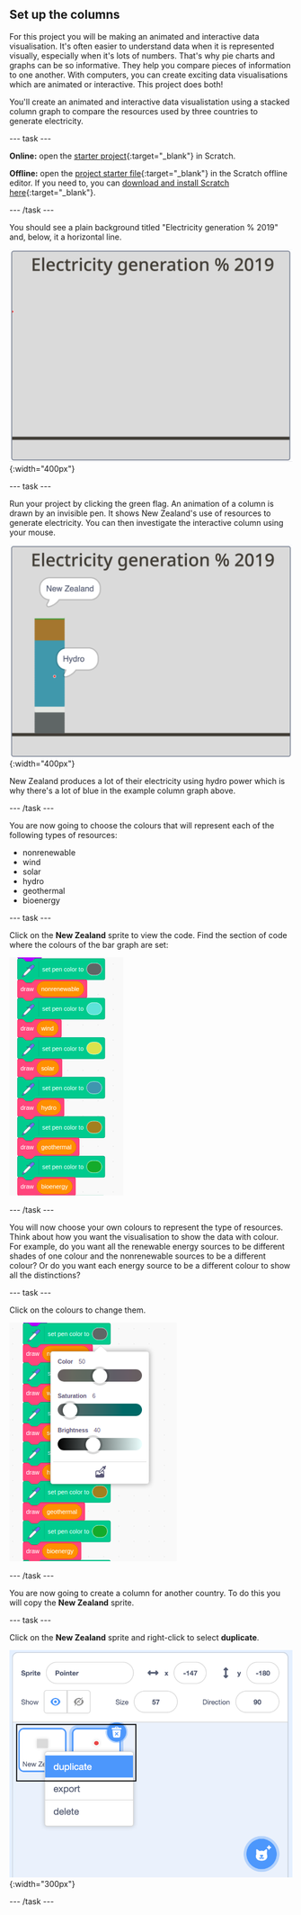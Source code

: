 ## Set up the columns

For this project you will be making an animated and interactive data visualisation. It's often easier to understand data when it is represented visually, especially when it's lots of numbers. That's why pie charts and graphs can be so informative. They help you compare pieces of information to one another. With computers, you can create exciting data visualisations which are animated or interactive. This project does both!

You'll create an animated and interactive data visualistation using a stacked column graph to compare the resources used by three countries to generate electricity.

--- task ---

**Online:** open the [starter project](http://rpf.io/electricity-generation-on){:target="_blank"} in Scratch.

**Offline:** open the [project starter file](http://rpf.io/p/en/serene-scene-go){:target="_blank"} in the Scratch offline editor. If you need to, you can [download and install Scratch here](https://scratch.mit.edu/download){:target="_blank"}.

--- /task ---

You should see a plain background titled "Electricity generation % 2019" and, below, it a horizontal line.

![image of background](images/electricity-starter.png){:width="400px"}

--- task ---

Run your project by clicking the green flag. An animation of a column is drawn by an invisible pen. It shows New Zealand's use of resources to generate electricity. You can then investigate the interactive column using your mouse.

![image of background](images/electricity-starter-green-flag.png){:width="400px"}

New Zealand produces a lot of their electricity using hydro power which is why there's a lot of blue in the example column graph above.

--- /task ---

You are now going to choose the colours that will represent each of the following types of resources:
- nonrenewable
- wind
- solar
- hydro
- geothermal
- bioenergy

--- task ---

Click on the **New Zealand** sprite to view the code. Find the section of code where the colours of the bar graph are set:

![image of the code where the colours are set](images/code-where-colours-set.png)

--- /task ---

You will now choose your own colours to represent the type of resources. Think about how you want the visualisation to show the data with colour. For example, do you want all the renewable energy sources to be different shades of one colour and the nonrenewable sources to be a different colour? Or do you want each energy source to be a different colour to show all the distinctions?

--- task ---

Click on the colours to change them.

![image of how to change pen colour](images/how-to-change-pen-colour.png)

--- /task ---

You are now going to create a column for another country. To do this you will copy the **New Zealand** sprite.  

--- task ---

Click on the **New Zealand** sprite and right-click to select **duplicate**.

![image of background](images/electricity-copy-sprite.png){:width="300px"}

--- /task ---
